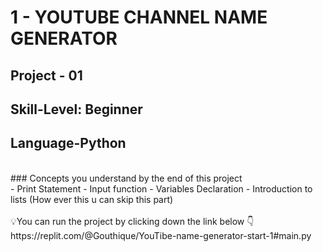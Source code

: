 # 1 - YOUTUBE CHANNEL NAME GENERATOR
## Project - 01
## Skill-Level: Beginner
## Language-Python
<br/>
### Concepts you understand by the end of this project
<br/>
- Print Statement
- Input function
- Variables Declaration
- Introduction to lists (How ever this u can skip this part)
<br/>
<br/>
💡You can run the project by clicking down the link below 👇
https://replit.com/@Gouthique/YouTibe-name-generator-start-1#main.py

